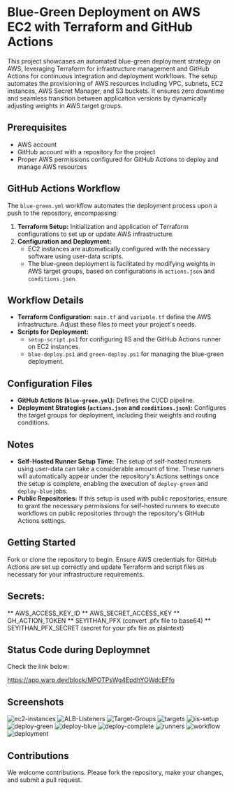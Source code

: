 # Blue-Green Deployment on AWS EC2 with Terraform and GitHub Actions

This project showcases an automated blue-green deployment strategy on AWS, leveraging Terraform for infrastructure management and GitHub Actions for continuous integration and deployment workflows. The setup automates the provisioning of AWS resources including VPC, subnets, EC2 instances, AWS Secret Manager, and S3 buckets. It ensures zero downtime and seamless transition between application versions by dynamically adjusting weights in AWS target groups.

## Prerequisites

- AWS account
- GitHub account with a repository for the project
- Proper AWS permissions configured for GitHub Actions to deploy and manage AWS resources

## GitHub Actions Workflow

The `blue-green.yml` workflow automates the deployment process upon a push to the repository, encompassing:

1. **Terraform Setup:** Initialization and application of Terraform configurations to set up or update AWS infrastructure.
2. **Configuration and Deployment:**
   - EC2 instances are automatically configured with the necessary software using user-data scripts.
   - The blue-green deployment is facilitated by modifying weights in AWS target groups, based on configurations in `actions.json` and `conditions.json`.

## Workflow Details

- **Terraform Configuration:** `main.tf` and `variable.tf` define the AWS infrastructure. Adjust these files to meet your project's needs.
- **Scripts for Deployment:**
  - `setup-script.ps1` for configuring IIS and the GitHub Actions runner on EC2 instances.
  - `blue-deploy.ps1` and `green-deploy.ps1` for managing the blue-green deployment.

## Configuration Files

- **GitHub Actions (`blue-green.yml`):** Defines the CI/CD pipeline.
- **Deployment Strategies (`actions.json` and `conditions.json`):** Configures the target groups for deployment, including their weights and routing conditions.

## Notes

- **Self-Hosted Runner Setup Time:** The setup of self-hosted runners using user-data can take a considerable amount of time. These runners will automatically appear under the repository's Actions settings once the setup is complete, enabling the execution of `deploy-green` and `deploy-blue` jobs.
- **Public Repositories:** If this setup is used with public repositories, ensure to grant the necessary permissions for self-hosted runners to execute workflows on public repositories through the repository's GitHub Actions settings.

## Getting Started

Fork or clone the repository to begin. Ensure AWS credentials for GitHub Actions are set up correctly and update Terraform and script files as necessary for your infrastructure requirements.

## Secrets:
** AWS_ACCESS_KEY_ID
** AWS_SECRET_ACCESS_KEY
** GH_ACTION_TOKEN
** SEYITHAN_PFX (convert .pfx file to base64)
** SEYITHAN_PFX_SECRET (secret for your pfx file as plaintext)

## Status Code during Deploymnet

Check the link below:

https://app.warp.dev/block/MPOTPsWg4EpdhYOWdcEFfo

## Screenshots

![ec2-instances](https://drive.google.com/thumbnail?id=1yo_vHsrANGFtw-G9DqY8IVYFvmvQyL4_&sz=w1000) 
![ALB-Listeners](https://drive.google.com/thumbnail?id=1BVNASjwgq9rMyCbPzvR2AF6m_UoZx4qe&sz=w1000) 
![Target-Groups](https://drive.google.com/thumbnail?id=1LjcSG3Cy7nW72cPRqjEIa3wpYOl-utvI&sz=w1000) 
![targets](https://drive.google.com/thumbnail?id=1xMsSK2LgHjzC0EIkNTpczZIjNkmHIH2l&sz=w1000) 
![iis-setup](https://drive.google.com/thumbnail?id=1Wi6UNd0OJgg5bNJ1c60l-Y4EVncmeHKU&sz=w1000) 
![deploy-green](https://drive.google.com/thumbnail?id=1S0ByJxeSudH2nC2UrHrU9U8wbUNbiv73&sz=w1000) 
![deploy-blue](https://drive.google.com/thumbnail?id=1SIRLRiprxt8xCaIwgaDmwGkoehO3eR-R&sz=w1000) 
![deploy-complete](https://drive.google.com/thumbnail?id=1BlUgK3zHNox3rJRu39AYoz57yx6ccr3M&sz=w1000) 
![runners](https://drive.google.com/thumbnail?id=1xC78VGEqAGwHlJ5czpdBNIpTI5QhFzRH&sz=w1000) 
![workflow](https://drive.google.com/thumbnail?id=1GfV5dbbTjo7KEz-_yWHY4LArRA5v1qWG&sz=w1000) 
![deployment](https://drive.google.com/thumbnail?id=1ZHOTeRKXgbZ_T02uZ1ONV8_ofB6mQZip&sz=w1000) 

## Contributions

We welcome contributions. Please fork the repository, make your changes, and submit a pull request.


